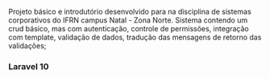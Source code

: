 Projeto básico e introdutório desenvolvido para na disciplina de sistemas corporativos do IFRN campus Natal - Zona Norte.
Sistema contendo um crud básico, mas com autenticação, controle de permissões, integração com template, validação de dados, tradução das mensagens de retorno das validações;

### Laravel 10
